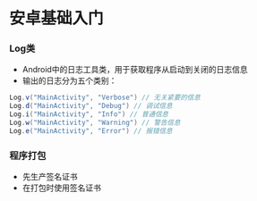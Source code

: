 # 安卓基础入门

### Log类
- Android中的日志工具类，用于获取程序从启动到关闭的日志信息
- 输出的日志分为五个类别：
```java
Log.v("MainActivity", "Verbose") // 无关紧要的信息
Log.d("MainActivity", "Debug") // 调试信息
Log.i("MainActivity", "Info") // 普通信息
Log.w("MainActivity", "Warning") // 警告信息
Log.e("MainActivity", "Error") // 报错信息
```

### 程序打包
- 先生产签名证书
- 在打包时使用签名证书